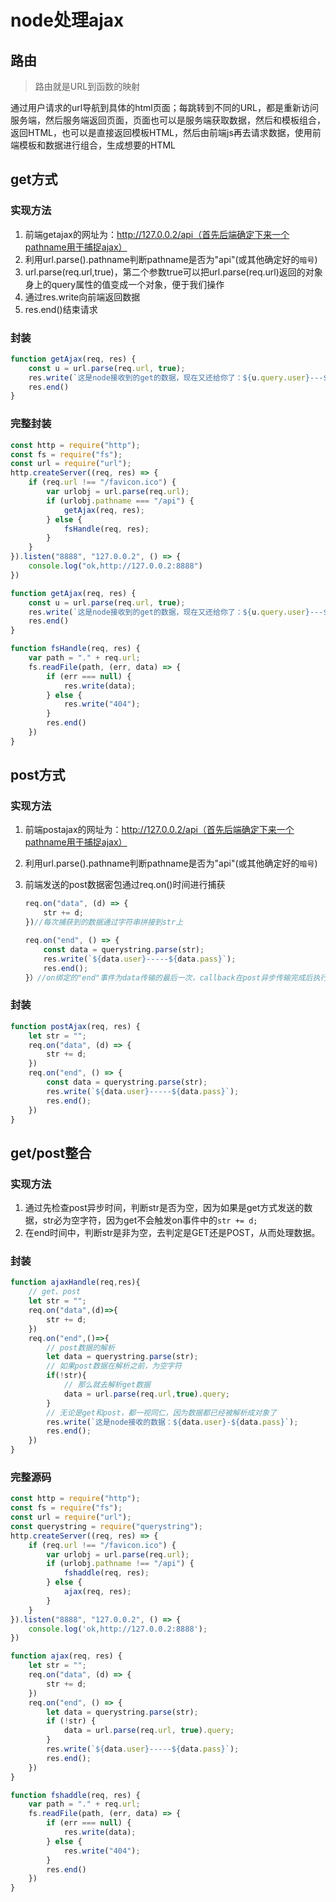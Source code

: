 # node处理ajax

## 路由

> 路由就是URL到函数的映射

​	通过用户请求的url导航到具体的html页面；每跳转到不同的URL，都是重新访问服务端，然后服务端返回页面，页面也可以是服务端获取数据，然后和模板组合，返回HTML，也可以是直接返回模板HTML，然后由前端js再去请求数据，使用前端模板和数据进行组合，生成想要的HTML

## get方式

### 实现方法

1. 前端getajax的网址为：http://127.0.0.2/api（首先后端确定下来一个pathname用于捕捉ajax）
2. 利用url.parse().pathname判断pathname是否为"api"(或其他确定好的`暗号`)
3. url.parse(req.url,true)，第二个参数true可以把url.parse(req.url)返回的对象身上的query属性的值变成一个对象，便于我们操作
4. 通过res.write向前端返回数据
5. res.end()结束请求



### 封装

```js
function getAjax(req, res) {
    const u = url.parse(req.url, true);
    res.write(`这是node接收到的get的数据，现在又还给你了：${u.query.user}---${u.query.pass}`);
    res.end()
}
```

### 完整封装

```js
const http = require("http");
const fs = require("fs");
const url = require("url");
http.createServer((req, res) => {
    if (req.url !== "/favicon.ico") {
        var urlobj = url.parse(req.url);
        if (urlobj.pathname === "/api") {
            getAjax(req, res);
        } else {
            fsHandle(req, res);
        }
    }
}).listen("8888", "127.0.0.2", () => {
    console.log("ok,http://127.0.0.2:8888")
})

function getAjax(req, res) {
    const u = url.parse(req.url, true);
    res.write(`这是node接收到的get的数据，现在又还给你了：${u.query.user}---${u.query.pass}`);
    res.end()
}

function fsHandle(req, res) {
    var path = "." + req.url;
    fs.readFile(path, (err, data) => {
        if (err === null) {
            res.write(data);
        } else {
            res.write("404");
        }
        res.end()
    })
}
```





## post方式

### 实现方法

1. 前端postajax的网址为：http://127.0.0.2/api（首先后端确定下来一个pathname用于捕捉ajax）

2. 利用url.parse().pathname判断pathname是否为"api"(或其他确定好的`暗号`)

3. 前端发送的post数据密包通过req.on()时间进行捕获

   ```js
   req.on("data", (d) => {
       str += d;
   })//每次捕获到的数据通过字符串拼接到str上
   ```

   ```js
   req.on("end", () => {
       const data = querystring.parse(str);
       res.write(`${data.user}-----${data.pass}`);
       res.end();
   }）//on绑定的"end"事件为data传输的最后一次，callback在post异步传输完成后执行
   ```

   

### 封装

```js
function postAjax(req, res) {
    let str = "";
    req.on("data", (d) => {
        str += d;
    })
    req.on("end", () => {
        const data = querystring.parse(str);
        res.write(`${data.user}-----${data.pass}`);
        res.end();
    })
}
```





## get/post整合

### 实现方法

1. 通过先检查post异步时间，判断str是否为空，因为如果是get方式发送的数据，str必为空字符，因为get不会触发on事件中的`str += d;`
2. 在end时间中，判断str是非为空，去判定是GET还是POST，从而处理数据。


### 封装

```js
function ajaxHandle(req,res){
    // get、post
    let str = "";
    req.on("data",(d)=>{
        str += d;
    })
    req.on("end",()=>{
        // post数据的解析
        let data = querystring.parse(str);
        // 如果post数据在解析之前，为空字符
        if(!str){
            // 那么就去解析get数据
            data = url.parse(req.url,true).query;
        }
        // 无论是get和post，都一视同仁，因为数据都已经被解析成对象了
        res.write(`这是node接收的数据：${data.user}-${data.pass}`);
        res.end();
    })
}
```



### 完整源码

```js
const http = require("http");
const fs = require("fs");
const url = require("url");
const querystring = require("querystring");
http.createServer((req, res) => {
    if (req.url !== "/favicon.ico") {
        var urlobj = url.parse(req.url);
        if (urlobj.pathname !== "/api") {
            fshaddle(req, res);
        } else {
            ajax(req, res);
        }
    }
}).listen("8888", "127.0.0.2", () => {
    console.log('ok,http://127.0.0.2:8888');
})

function ajax(req, res) {
    let str = "";
    req.on("data", (d) => {
        str += d;
    })
    req.on("end", () => {
        let data = querystring.parse(str);
        if (!str) {
            data = url.parse(req.url, true).query;
        }
        res.write(`${data.user}-----${data.pass}`);
        res.end();
    })
}

function fshaddle(req, res) {
    var path = "." + req.url;
    fs.readFile(path, (err, data) => {
        if (err === null) {
            res.write(data);
        } else {
            res.write("404");
        }
        res.end()
    })
}
```

